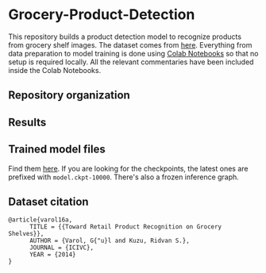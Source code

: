 # Grocery-Product-Detection
This repository builds a product detection model to recognize products from grocery shelf images. The dataset comes from [here](https://github.com/gulvarol/grocerydataset). Everything from data preparation to model training is done using [Colab Notebooks](https://colab.research.google.com/) so that no setup is required locally. All the relevant commentaries have been included inside the Colab Notebooks. 

## Repository organization

## Results

## Trained model files

Find them [here](https://drive.google.com/drive/folders/1sT5ztmXFRM69iYJvtcfMwGAzdgVtii29?usp=sharing). If you are looking for the checkpoints, the latest ones are prefixed with `model.ckpt-10000`. There's also a frozen inference graph. 

## Dataset citation
```
@article{varol16a,
      TITLE = {{Toward Retail Product Recognition on Grocery Shelves}},
      AUTHOR = {Varol, G{"u}l and Kuzu, Ridvan S.},
      JOURNAL = {ICIVC},
      YEAR = {2014}
}
```
